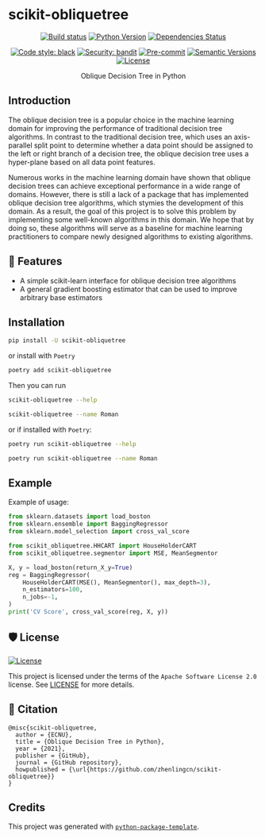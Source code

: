 # scikit-obliquetree

<div align="center">

[![Build status](https://github.com/zhenlingcn/scikit-obliquetree/workflows/build/badge.svg?branch=master&event=push)](https://github.com/zhenlingcn/scikit-obliquetree/actions?query=workflow%3Abuild)
[![Python Version](https://img.shields.io/pypi/pyversions/scikit-obliquetree.svg)](https://pypi.org/project/scikit-obliquetree/)
[![Dependencies Status](https://img.shields.io/badge/dependencies-up%20to%20date-brightgreen.svg)](https://github.com/zhenlingcn/scikit-obliquetree/pulls?utf8=%E2%9C%93&q=is%3Apr%20author%3Aapp%2Fdependabot)

[![Code style: black](https://img.shields.io/badge/code%20style-black-000000.svg)](https://github.com/psf/black)
[![Security: bandit](https://img.shields.io/badge/security-bandit-green.svg)](https://github.com/PyCQA/bandit)
[![Pre-commit](https://img.shields.io/badge/pre--commit-enabled-brightgreen?logo=pre-commit&logoColor=white)](https://github.com/zhenlingcn/scikit-obliquetree/blob/master/.pre-commit-config.yaml)
[![Semantic Versions](https://img.shields.io/badge/%F0%9F%9A%80-semantic%20versions-informational.svg)](https://github.com/zhenlingcn/scikit-obliquetree/releases)
[![License](https://img.shields.io/github/license/zhenlingcn/scikit-obliquetree)](https://github.com/zhenlingcn/scikit-obliquetree/blob/master/LICENSE)

Oblique Decision Tree in Python

</div>

## Introduction

The oblique decision tree is a popular choice in the machine learning domain for improving the performance of traditional decision tree algorithms. In contrast to the traditional decision tree, which uses an axis-parallel split point to determine whether a data point should be assigned to the left or right branch of a decision tree, the oblique decision tree uses a hyper-plane based on all data point features. 

Numerous works in the machine learning domain have shown that oblique decision trees can achieve exceptional performance in a wide range of domains. However, there is still a lack of a package that has implemented oblique decision tree algorithms, which stymies the development of this domain. As a result, the goal of this project is to solve this problem by implementing some well-known algorithms in this domain. We hope that by doing so, these algorithms will serve as a baseline for machine learning practitioners to compare newly designed algorithms to existing algorithms.


## 🚀 Features
* A simple scikit-learn interface for oblique decision tree algorithms
* A general gradient boosting estimator that can be used to improve arbitrary base estimators

## Installation

```bash
pip install -U scikit-obliquetree
```

or install with `Poetry`

```bash
poetry add scikit-obliquetree
```

Then you can run

```bash
scikit-obliquetree --help
```

```bash
scikit-obliquetree --name Roman
```

or if installed with `Poetry`:

```bash
poetry run scikit-obliquetree --help
```

```bash
poetry run scikit-obliquetree --name Roman
```

## Example
Example of usage:
```python
from sklearn.datasets import load_boston
from sklearn.ensemble import BaggingRegressor
from sklearn.model_selection import cross_val_score

from scikit_obliquetree.HHCART import HouseHolderCART
from scikit_obliquetree.segmentor import MSE, MeanSegmentor

X, y = load_boston(return_X_y=True)
reg = BaggingRegressor(
    HouseHolderCART(MSE(), MeanSegmentor(), max_depth=3),
    n_estimators=100,
    n_jobs=-1,
)
print('CV Score', cross_val_score(reg, X, y))
```

## 🛡 License

[![License](https://img.shields.io/github/license/zhenlingcn/scikit-obliquetree)](https://github.com/zhenlingcn/scikit-obliquetree/blob/master/LICENSE)

This project is licensed under the terms of the `Apache Software License 2.0` license. See [LICENSE](https://github.com/zhenlingcn/scikit-obliquetree/blob/master/LICENSE) for more details.

## 📃 Citation

```
@misc{scikit-obliquetree,
  author = {ECNU},
  title = {Oblique Decision Tree in Python},
  year = {2021},
  publisher = {GitHub},
  journal = {GitHub repository},
  howpublished = {\url{https://github.com/zhenlingcn/scikit-obliquetree}}
}
```

## Credits

This project was generated with [`python-package-template`](https://github.com/TezRomacH/python-package-template).
